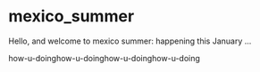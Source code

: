 # mexico_summer

Hello, and welcome to mexico summer:
happening this January ...


how-u-doinghow-u-doinghow-u-doinghow-u-doing
